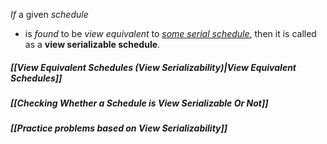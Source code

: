 *If* a given *schedule*
- is *found* to be *view equivalent* to *<u>some serial schedule</u>*, then it is called as a **view serializable schedule**.
##### *[[View Equivalent Schedules (View Serializability)|View Equivalent Schedules]]*
##### *[[Checking Whether a Schedule is View Serializable Or Not]]*
##### *[[Practice problems based on View Serializability]]*
